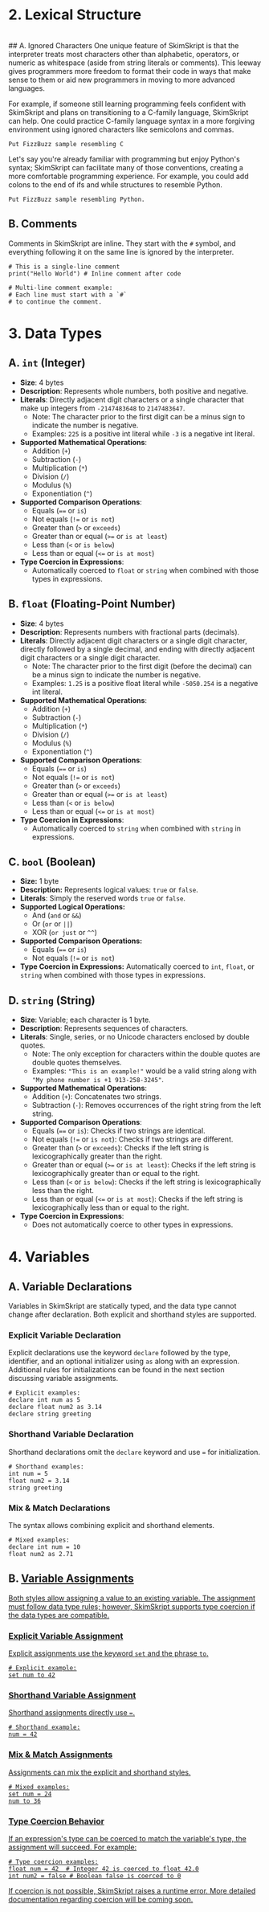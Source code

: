 # 2. Lexical Structure
 </br>
## A. Ignored Characters
One unique feature of SkimSkript is that the interpreter treats most characters other than alphabetic, operators, or numeric as whitespace (aside from string literals or comments). This leeway gives programmers more freedom to format their code in ways that make sense to them or aid new programmers in moving to more advanced languages.

For example, if someone still learning programming feels confident with SkimSkript and plans on transitioning to a C-family language, SkimSkript can help. One could practice C-family language syntax in a more forgiving environment using ignored characters like semicolons and commas.
```
Put FizzBuzz sample resembling C
```
Let's say you're already familiar with programming but enjoy Python's syntax; SkimSkript can facilitate many of those conventions, creating a more comfortable programming experience. For example, you could add colons to the end of ifs and while structures to resemble Python.
```
Put FizzBuzz sample resembling Python.
```

## B. Comments

Comments in SkimSkript are inline. They start with the `#` symbol, and everything following it on the same line is ignored by the interpreter.

```
# This is a single-line comment
print("Hello World") # Inline comment after code

# Multi-line comment example:
# Each line must start with a `#`
# to continue the comment.
```
 
# 3. Data Types
## A. `int` (Integer)

-   **Size**: 4 bytes
-   **Description**: Represents whole numbers, both positive and negative.
-  **Literals**: Directly adjacent digit characters or a single character that make up integers from `-2147483648` to `2147483647`. 
	- Note: The character prior to the first digit can be a minus sign to indicate the number is negative.
	- Examples: `225` is a positive int literal while `-3` is a negative int  literal.
-   **Supported Mathematical Operations**:
    -   Addition (`+`)
    -   Subtraction (`-`)
    -   Multiplication (`*`)
    -   Division (`/`)
    -   Modulus (`%`)
    -   Exponentiation (`^`)
-   **Supported Comparison Operations**:
    -   Equals (`==` or `is`)
    -   Not equals (`!=` or `is not`)
    -   Greater than (`>` or `exceeds`)
    -   Greater than or equal (`>=` or `is at least`)
    -   Less than (`<` or `is below`)
    -   Less than or equal (`<=` or `is at most`)
-   **Type Coercion in Expressions**:
    -   Automatically coerced to `float` or `string` when combined with those types in expressions.
  
## B. `float` (Floating-Point Number)

-   **Size**: 4 bytes
-   **Description**: Represents numbers with fractional parts (decimals).
- **Literals**: Directly adjacent digit characters or a single digit character, directly followed by a single decimal, and ending with directly adjacent digit characters or a single digit character.
	- Note: The character prior to the first digit (before the decimal) can be a minus sign to indicate the number is negative.
	- Examples: `1.25` is a positive float literal while `-5050.254` is a negative int  literal.
-   **Supported Mathematical Operations**:
    -   Addition (`+`)
    -   Subtraction (`-`)
    -   Multiplication (`*`)
    -   Division (`/`)
    -   Modulus (`%`)
    -   Exponentiation (`^`)
-   **Supported Comparison Operations**:
    -   Equals (`==` or `is`)
    -   Not equals (`!=` or `is not`)
    -   Greater than (`>` or `exceeds`)
    -   Greater than or equal (`>=` or `is at least`)
    -   Less than (`<` or `is below`)
    -   Less than or equal (`<=` or `is at most`)
-   **Type Coercion in Expressions**:
    -   Automatically coerced to `string` when combined with `string` in expressions.

 
## C. `bool` (Boolean)

-   **Size:** 1 byte
-   **Description:** Represents logical values: `true` or `false`.
- **Literals**: Simply the reserved words `true` or `false`.
-   **Supported Logical Operations:**
	   -  And (`and` or `&&`)
	-   Or (`or` or `||`)
	-   XOR (`or just` or `^^`)
-   **Supported Comparison Operations:**    
    -   Equals (`==` or `is`)
    -   Not equals (`!=` or `is not`)
-   **Type Coercion in Expressions:** Automatically coerced to `int`, `float`, or `string` when combined with those types in expressions.
 
## D. `string` (String)

-   **Size**: Variable; each character is 1 byte.
-   **Description**: Represents sequences of characters.
- **Literals**: Single, series, or no Unicode characters enclosed by double quotes.
	- Note: The only exception for characters within the double quotes are double quotes themselves.
	- Examples: `"This is an example!"` would be a valid string along with `"My phone number is +1 913-258-3245"`.
-   **Supported Mathematical Operations**:
    -   Addition (`+`): Concatenates two strings.
    -   Subtraction (`-`): Removes occurrences of the right string from the left string.
-   **Supported Comparison Operations**:
    -   Equals (`==` or `is`): Checks if two strings are identical.
    -   Not equals (`!=` or `is not`): Checks if two strings are different.
    -   Greater than (`>` or `exceeds`): Checks if the left string is lexicographically greater than the right.
    -   Greater than or equal (`>=` or `is at least`): Checks if the left string is lexicographically greater than or equal to the right.
    -   Less than (`<` or `is below`): Checks if the left string is lexicographically less than the right.
    -   Less than or equal (`<=` or `is at most`): Checks if the left string is lexicographically less than or equal to the right.
-   **Type Coercion in Expressions**:
    -   Does not automatically coerce to other types in expressions.
 
# 4. Variables
## A. Variable Declarations

Variables in SkimSkript are statically typed, and the data type cannot change after declaration. Both explicit and shorthand styles are supported.

### Explicit Variable Declaration

Explicit declarations use the keyword `declare` followed by the type, identifier, and an optional initializer using `as` along with an expression. Additional rules for initializations can be found in the next section discussing variable assignments.

```
# Explicit examples:
declare int num as 5
declare float num2 as 3.14
declare string greeting
```

### Shorthand Variable Declaration

Shorthand declarations omit the `declare` keyword and use `=` for initialization.

```
# Shorthand examples:
int num = 5
float num2 = 3.14
string greeting
```

### Mix & Match Declarations

The syntax allows combining explicit and shorthand elements.

```
# Mixed examples:
declare int num = 10
float num2 as 2.71
```
 
## B. <u>Variable Assignments
 
Both styles allow assigning a value to an existing variable. The assignment must follow data type rules; however, SkimSkript supports type coercion if the data types are compatible.

### Explicit Variable Assignment

Explicit assignments use the keyword `set` and the phrase `to`.

```
# Explicit example:
set num to 42
```

### Shorthand Variable Assignment

Shorthand assignments directly use `=`.

```
# Shorthand example:
num = 42
```

### Mix & Match Assignments

Assignments can mix the explicit and shorthand styles.

```
# Mixed examples:
set num = 24
num to 36
```

### Type Coercion Behavior

If an expression's type can be coerced to match the variable's type, the assignment will succeed. For example:

```
# Type coercion examples:
float num = 42  # Integer 42 is coerced to float 42.0
int num2 = false # Boolean false is coerced to 0
```

If coercion is not possible, SkimSkript raises a runtime error. More detailed documentation regarding coercion will be coming soon.

